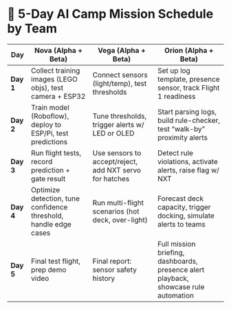 
# 📆 5-Day AI Camp Mission Schedule by Team

| Day | Nova (Alpha + Beta) | Vega (Alpha + Beta) | Orion (Alpha + Beta) |
|-----|---------------------|---------------------|-----------------------|
| **Day 1** | Collect training images (LEGO objs), test camera + ESP32 | Connect sensors (light/temp), test thresholds | Set up log template, presence sensor, track Flight 1 readiness |
| **Day 2** | Train model (Roboflow), deploy to ESP/Pi, test predictions | Tune thresholds, trigger alerts w/ LED or OLED | Start parsing logs, build rule-checker, test “walk-by” proximity alerts |
| **Day 3** | Run flight tests, record prediction + gate result | Use sensors to accept/reject, add NXT servo for hatches | Detect rule violations, activate alerts, raise flag w/ NXT |
| **Day 4** | Optimize detection, tune confidence threshold, handle edge cases | Run multi-flight scenarios (hot deck, over-light) | Forecast deck capacity, trigger docking, simulate alerts to teams |
| **Day 5** | Final test flight, prep demo video | Final report: sensor safety history | Full mission briefing, dashboards, presence alert playback, showcase rule automation |

